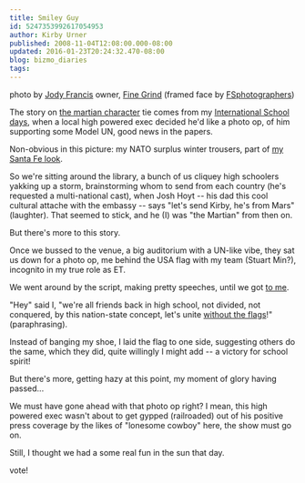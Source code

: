 ```yaml
---
title: Smiley Guy
id: 5247353992617054953
author: Kirby Urner
published: 2008-11-04T12:08:00.000-08:00
updated: 2016-01-23T20:24:32.470-08:00
blog: bizmo_diaries
tags: 
---
```


[](http://www.flickr.com/photos/17157315@N00/3002628701/)

photo by [Jody Francis](http://worldgame.blogspot.com/2008/09/portrait-of-artist.html)
owner, [Fine Grind](http://www.yelp.com/biz/the-fine-grind-cafe-and-espresso-portland)
(framed face by [FSphotographers](http://fsweddings.com/blog/?page_id=2))

The story on [the martian character](http://www.youtube.com/watch?v=Cwxc_zLH560) tie comes from my [International School days](http://mybizmo.blogspot.com/2008/08/lookin-good.html), when a local high powered exec decided he'd like a photo op, of him supporting some Model UN, good news in the papers.

Non-obvious in this picture:  my NATO surplus winter trousers, part of [my Santa Fe look](http://mybizmo.blogspot.com/2006/12/action-figure.html).

So we're sitting around the library, a bunch of us cliquey high schoolers yakking up a storm, brainstorming whom to send from each country (he's requested a multi-national cast), when Josh Hoyt -- his dad this cool cultural attache with the embassy -- says "let's send Kirby, he's from Mars" (laughter).  That seemed to stick, and he (I) was "the Martian" from then on.

But there's more to this story.

Once we bussed to the venue, a big auditorium with a UN-like vibe, they sat us down for a photo op, me behind the USA flag with my team (Stuart Min?), incognito in my true role as ET.

We went around by the script, making pretty speeches, until we got [to me](http://mathforum.org/kb/message.jspa?messageID=9371133).

"Hey" said I, "we're all friends back in high school, not divided, not conquered, by this nation-state concept, let's unite [without the flags](http://www.flickr.com/photos/17157315@N00/2995889787/)!" (paraphrasing).

Instead of banging my shoe, I laid the flag to one side, suggesting others do the same, which they did, quite willingly I might add -- a victory for school spirit!

But there's more, getting hazy at this point, my moment of glory having passed...

We must have gone ahead with that photo op right?  I mean, this high powered exec wasn't about to get gypped (railroaded) out of his positive press coverage by the likes of "lonesome cowboy" here, the show must go on.

Still, I thought we had a some real fun in the sun that day.

[](https://blogger.googleusercontent.com/img/b/R29vZ2xl/AVvXsEi5-zOKORa-zM_H2Et0v0USG5w-mw8tXD9-Holxq4SZFNCk-aL4WzZDOvcU-9wElxMt-StKHdJRWxEu-XY6utPR78HvbqQLRC2jFwaHnXhe53DlnK3cOvxR4oUc8SDAs0ltMRiU/s1600-h/electionday2008_res.png)vote!